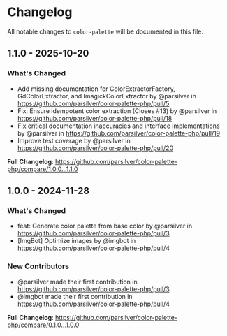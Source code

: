 # Changelog

All notable changes to `color-palette` will be documented in this file.

## 1.1.0 - 2025-10-20

### What's Changed

* Add missing documentation for ColorExtractorFactory, GdColorExtractor, and ImagickColorExtractor by @parsilver in https://github.com/parsilver/color-palette-php/pull/5
* Fix: Ensure idempotent color extraction (Closes #13) by @parsilver in https://github.com/parsilver/color-palette-php/pull/18
* Fix critical documentation inaccuracies and interface implementations by @parsilver in https://github.com/parsilver/color-palette-php/pull/19
* Improve test coverage by @parsilver in https://github.com/parsilver/color-palette-php/pull/20

**Full Changelog**: https://github.com/parsilver/color-palette-php/compare/1.0.0...1.1.0

## 1.0.0 - 2024-11-28

### What's Changed

* feat: Generate color palette from base color by @parsilver in https://github.com/parsilver/color-palette-php/pull/3
* [ImgBot] Optimize images by @imgbot in https://github.com/parsilver/color-palette-php/pull/4

### New Contributors

* @parsilver made their first contribution in https://github.com/parsilver/color-palette-php/pull/3
* @imgbot made their first contribution in https://github.com/parsilver/color-palette-php/pull/4

**Full Changelog**: https://github.com/parsilver/color-palette-php/compare/0.1.0...1.0.0
